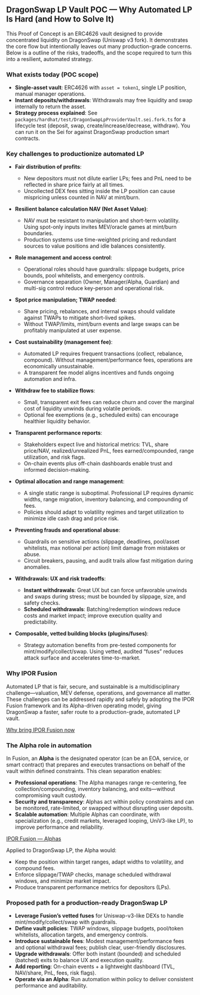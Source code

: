 ## DragonSwap LP Vault POC — Why Automated LP Is Hard (and How to Solve It)

This Proof of Concept is an ERC4626 vault designed to provide concentrated liquidity on DragonSwap (Uniswap v3 fork). It demonstrates the core flow but intentionally leaves out many production-grade concerns. Below is a outline of the risks, tradeoffs, and the scope required to turn this into a resilient, automated strategy.

### What exists today (POC scope)
- **Single-asset vault**: ERC4626 with `asset = token1`, single LP position, manual manager operations.
- **Instant deposits/withdrawals**: Withdrawals may free liquidity and swap internally to return the asset.
- **Strategy process explained**: See `packages/hardhat/test/DragonSwapLpProviderVault.sei.fork.ts` for a lifecycle test (deposit, swap, create/increase/decrease, withdraw). You can run it on the Sei for against DragonSwap production smart contracts.

### Key challenges to productionize automated LP

- **Fair distribution of profits**:
  - New depositors must not dilute earlier LPs; fees and PnL need to be reflected in share price fairly at all times.
  - Uncollected DEX fees sitting inside the LP position can cause mispricing unless counted in NAV at mint/burn.

- **Resilient balance calculation NAV (Net Asset Value)**:
  - NAV must be resistant to manipulation and short-term volatility. Using spot-only inputs invites MEV/oracle games at mint/burn boundaries.
  - Production systems use time-weighted pricing and redundant sources to value positions and idle balances consistently.

- **Role management and access control**:
  - Operational roles should have guardrails: slippage budgets, price bounds, pool whitelists, and emergency controls.
  - Governance separation (Owner, Manager/Alpha, Guardian) and multi-sig control reduce key-person and operational risk.

- **Spot price manipulation; TWAP needed**:
  - Share pricing, rebalances, and internal swaps should validate against TWAPs to mitigate short-lived spikes.
  - Without TWAP/limits, mint/burn events and large swaps can be profitably manipulated at user expense.

- **Cost sustainability (management fee)**:
  - Automated LP requires frequent transactions (collect, rebalance, compound). Without management/performance fees, operations are economically unsustainable.
  - A transparent fee model aligns incentives and funds ongoing automation and infra.

- **Withdraw fee to stabilize flows**:
  - Small, transparent exit fees can reduce churn and cover the marginal cost of liquidity unwinds during volatile periods.
  - Optional fee exemptions (e.g., scheduled exits) can encourage healthier liquidity behavior.

- **Transparent performance reports**:
  - Stakeholders expect live and historical metrics: TVL, share price/NAV, realized/unrealized PnL, fees earned/compounded, range utilization, and risk flags.
  - On-chain events plus off-chain dashboards enable trust and informed decision-making.

- **Optimal allocation and range management**:
  - A single static range is suboptimal. Professional LP requires dynamic widths, range migration, inventory balancing, and compounding of fees.
  - Policies should adapt to volatility regimes and target utilization to minimize idle cash drag and price risk.

- **Preventing frauds and operational abuse**:
  - Guardrails on sensitive actions (slippage, deadlines, pool/asset whitelists, max notional per action) limit damage from mistakes or abuse.
  - Circuit breakers, pausing, and audit trails allow fast mitigation during anomalies.

- **Withdrawals: UX and risk tradeoffs**:
  - **Instant withdrawals**: Great UX but can force unfavorable unwinds and swaps during stress; must be bounded by slippage, size, and safety checks.
  - **Scheduled withdrawals**: Batching/redemption windows reduce costs and market impact; improve execution quality and predictability.

- **Composable, vetted building blocks (plugins/fuses)**:
  - Strategy automation benefits from pre-tested components for mint/modify/collect/swap. Using vetted, audited “fuses” reduces attack surface and accelerates time-to-market.

### Why IPOR Fusion

Automated LP that is fair, secure, and sustainable is a multidisciplinary challenge—valuation, MEV defense, operations, and governance all matter. These challenges can be addressed rapidly and safely by adopting the IPOR Fusion framework and its Alpha-driven operating model, giving DragonSwap a faster, safer route to a production-grade, automated LP vault.
  
[Why bring IPOR Fusion now ](https://docs.ipor.io/ipor-fusion/why-fusion)

### The Alpha role in automation

In Fusion, an **Alpha** is the designated operator (can be an EOA, service, or smart contract) that prepares and executes transactions on behalf of the vault within defined constraints. This clean separation enables:

- **Professional operations**: The Alpha manages range re-centering, fee collection/compounding, inventory balancing, and exits—without compromising vault custody.
- **Security and transparency**: Alphas act within policy constraints and can be monitored, rate-limited, or swapped without disrupting user deposits.
- **Scalable automation**: Multiple Alphas can coordinate, with specialization (e.g., credit markets, leveraged looping, UniV3-like LP), to improve performance and reliability.

[IPOR Fusion — Alphas](https://docs.ipor.io/ipor-fusion/architecture-overview/alphas)

Applied to DragonSwap LP, the Alpha would:  
- Keep the position within target ranges, adapt widths to volatility, and compound fees.  
- Enforce slippage/TWAP checks, manage scheduled withdrawal windows, and minimize market impact.  
- Produce transparent performance metrics for depositors (LPs).

### Proposed path for a production-ready DragonSwap LP

- **Leverage Fusion’s vetted fuses** for Uniswap-v3-like DEXs to handle mint/modify/collect/swap with guardrails.
- **Define vault policies**: TWAP windows, slippage budgets, pool/token whitelists, allocation targets, and emergency controls.
- **Introduce sustainable fees**: Modest management/performance fees and optional withdrawal fees; publish clear, user-friendly disclosures.
- **Upgrade withdrawals**: Offer both instant (bounded) and scheduled (batched) exits to balance UX and execution quality.
- **Add reporting**: On-chain events + a lightweight dashboard (TVL, NAV/share, PnL, fees, risk flags).
- **Operate via an Alpha**: Run automation within policy to deliver consistent performance and auditability.




